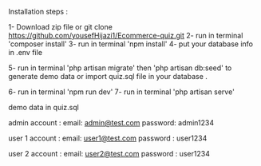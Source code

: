 Installation steps :

1- Download zip file or git clone https://github.com/yousefHijazi1/Ecommerce-quiz.git
2- run in terminal 'composer install'
3- run in terminal 'npm install'
4- put your database info in .env file

5- 
    run in terminal 'php artisan migrate' then 'php artisan db:seed' to generate demo data
        or 
    import quiz.sql file in your database .

6- run in terminal 'npm run dev'
7- run in terminal 'php artisan serve'

demo data in quiz.sql

admin account :
    email: admin@test.com
    password: admin1234

user 1 account :
    email: user1@test.com
    password : user1234

user 2 account :
    email: user2@test.com
    password : user1234
